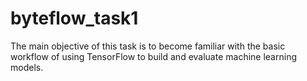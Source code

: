 # byteflow_task1

The main objective of this task is to become familiar with the basic workflow of
using TensorFlow to build and evaluate machine learning models.
